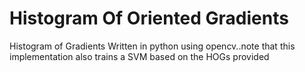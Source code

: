 # Histogram Of Oriented Gradients
Histogram of Gradients Written in python using opencv..note that this implementation also trains a SVM based on the HOGs provided
